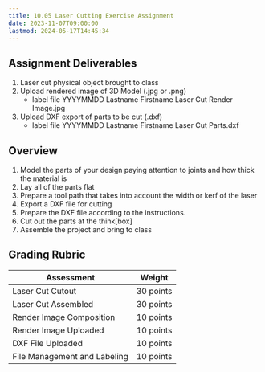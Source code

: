 ```yaml
---
title: 10.05 Laser Cutting Exercise Assignment
date: 2023-11-07T09:00:00
lastmod: 2024-05-17T14:45:34
---
```


## Assignment Deliverables

1. Laser cut physical object brought to class
2. Upload rendered image of 3D Model (.jpg or .png)
   - label file YYYYMMDD Lastname Firstname Laser Cut Render Image.jpg
3. Upload DXF export of parts to be cut (.dxf)
   - label file YYYYMMDD Lastname Firstname Laser Cut Parts.dxf

## Overview

1. Model the parts of your design paying attention to joints and how thick the material is
2. Lay all of the parts flat
3. Prepare a tool path that takes into account the width or kerf of the laser
4. Export a DXF file for cutting
5. Prepare the DXF file according to the instructions.
6. Cut out the parts at the think\[box\]
7. Assemble the project and bring to class

## Grading Rubric

<div class="responsive-table-markdown">

| Assessment                   | Weight    |
| ---------------------------- | --------- |
| Laser Cut Cutout             | 30 points |
| Laser Cut Assembled          | 30 points |
| Render Image Composition     | 10 points |
| Render Image Uploaded        | 10 points |
| DXF File Uploaded            | 10 points |
| File Management and Labeling | 10 points |

</div>
